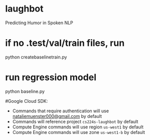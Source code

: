 # laughbot
Predicting Humor in Spoken NLP

# if no .test/val/train files, run
python createbaselinetrain.py

# run regression model
python baseline.py


#Google Cloud SDK:
* Commands that require authentication will use nataliemuenster000@gmail.com by default
* Commands will reference project `cs224s-laughbot` by default
* Compute Engine commands will use region `us-west1` by default
* Compute Engine commands will use zone `us-west1-b` by default